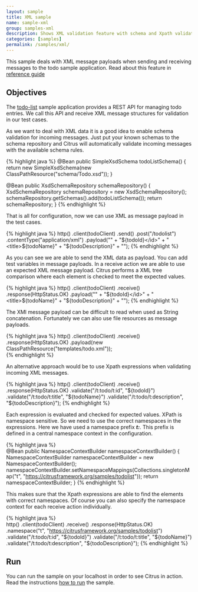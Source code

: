 ```yaml
---
layout: sample
title: XML sample
name: sample-xml
group: samples-xml
description: Shows XML validation feature with schema and Xpath validation
categories: [samples]
permalink: /samples/xml/
---
```


This sample deals with XML message payloads when sending and receiving messages to the todo sample
application. Read about this feature in [reference guide](http://www.citrusframework.org/reference/html/#validation-xml)

Objectives
---------

The [todo-list](/samples/todo-app/) sample application provides a REST API for managing todo entries.
We call this API and receive XML message structures for validation in our test cases.

As we want to deal with XML data it is a good idea to enable schema validation for incoming messages. Just put your
known schemas to the schema repository and Citrus will automatically validate incoming messages with the available schema rules.

{% highlight java %}
@Bean
public SimpleXsdSchema todoListSchema() {
    return new SimpleXsdSchema(new ClassPathResource("schema/Todo.xsd"));
}

@Bean
public XsdSchemaRepository schemaRepository() {
    XsdSchemaRepository schemaRepository = new XsdSchemaRepository();
    schemaRepository.getSchemas().add(todoListSchema());
    return schemaRepository;
}
{% endhighlight %}

That is all for configuration, now we can use XML as message payload in the test cases.
    
{% highlight java %}
http()
    .client(todoClient)
    .send()
    .post("/todolist")
    .contentType("application/xml")
    .payload("<todo>" +
                 "<id>${todoId}</id>" +
                 "<title>${todoName}</title>" +
                 "<description>${todoDescription}</description>" +
             "</todo>");
{% endhighlight %}
        
As you can see we are able to send the XML data as payload. You can add test variables in message payloads. In a receive 
action we are able to use an expected XML message payload. Citrus performs a XML tree comparison where each element is checked to meet
the expected values.

{% highlight java %}
http()
    .client(todoClient)
    .receive()
    .response(HttpStatus.OK)
    .payload("<todo>" +
                 "<id>${todoId}</id>" +
                 "<title>${todoName}</title>" +
                 "<description>${todoDescription}</description>" +
             "</todo>");
{% endhighlight %}         

The XMl message payload can be difficult to read when used as String concatenation. Fortunately we can also use file resources as message
payloads.

{% highlight java %}
http()
    .client(todoClient)
    .receive()
    .response(HttpStatus.OK)
    .payload(new ClassPathResource("templates/todo.xml"));    
{% endhighlight %}
        
An alternative approach would be to use Xpath expressions when validating incoming XML messages.

{% highlight java %}
http()
    .client(todoClient)
    .receive()
    .response(HttpStatus.OK)
    .validate("/t:todo/t:id", "${todoId}")
    .validate("/t:todo/t:title", "${todoName}")
    .validate("/t:todo/t:description", "${todoDescription}");
{% endhighlight %}
        
Each expression is evaluated and checked for expected values. XPath is namespace sensitive. So we need to use the correct namespaces
in the expressions. Here we have used a namespace prefix ***t:***. This prefix is defined in a central namespace context in the configuration.
       
{% highlight java %}   
@Bean
public NamespaceContextBuilder namespaceContextBuilder() {
    NamespaceContextBuilder namespaceContextBuilder = new NamespaceContextBuilder();
    namespaceContextBuilder.setNamespaceMappings(Collections.singletonMap("t", "https://citrusframework.org/samples/todolist"));
    return namespaceContextBuilder;
}
{% endhighlight %}
       
This makes sure that the Xpath expressions are able to find the elements with correct namespaces. Of course you can also specify the 
namespace context for each receive action individually.       
       
{% highlight java %}    
http()
    .client(todoClient)
    .receive()
    .response(HttpStatus.OK)
    .namespace("t", "https://citrusframework.org/samples/todolist")
    .validate("/t:todo/t:id", "${todoId}")
    .validate("/t:todo/t:title", "${todoName}")
    .validate("/t:todo/t:description", "${todoDescription}");
{% endhighlight %}

Run
---------

You can run the sample on your localhost in order to see Citrus in action. Read the instructions [how to run](/samples/run/) the sample.